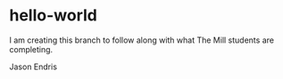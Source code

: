 # hello-world

I am creating this branch to follow along with what The Mill students are completing.

Jason Endris
